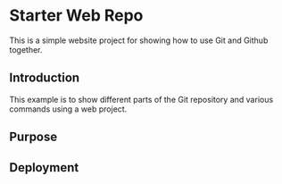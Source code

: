 # Starter Web Repo

This is a simple website project for showing how to use Git
and Github together.

## Introduction

This example is to show different parts of the Git repository
and various commands using a web project.

## Purpose

## Deployment
